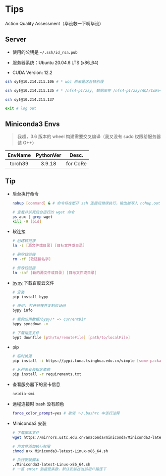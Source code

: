 # Tips
Action Quality Assessment（毕设救一下啊毕设）
  
## Server

- 使用的公钥是 `~/.ssh/id_rsa.pub`

- 服务器系统：Ubuntu 20.04.6 LTS (x86_64)

- CUDA Version: 12.2  

```bash
ssh syf@10.214.211.106 # * woc 原来是这台特别慢

ssh syf@10.214.211.135 # * /nfs4-p1/zzy, 数据库在 /nfs4-p1/zzy/AQA/CoRe-MTL

ssh syf@10.214.211.137

exit # log out
```

## Miniconda3 Envs

> 我超，3.6 版本的 wheel 构建需要交叉编译（我又没有 sudo 权限给服务器装 G++）

| EnvName | PythonVer | Desc. |
| :-----: | :-------: | ----- |
| torch39 | 3.9.18 | for CoRe |

## Tip

- 后台执行命令

    ```bash
    nohup [command] & # 命令将在断开 ssh 连接后继续执行，输出被写入 nohup.out

    # 查看并杀死后台运行的 wget 命令
    ps aux | grep wget
    kill -9 [pid]
    ```

- 软连接

    ```bash
    # 创建软链接
    ln -s [源文件或目录] [目标文件或目录]

    # 删除软链接
    rm -rf [软链接名字]

    # 修改软链接
    ln -snf [新的源文件或目录] [目标文件或目录]
    ```

- [bypy](https://github.com/houtianze/bypy) 下载百度云文件

    ```bash
    # 安装
    pip install bypy

    # 使用: 打开链接并复制验证码
    bypy info

    # 我的应用数据/bypy/* => currentDir
    bypy syncdown -v

    # 下载指定文件
    bypt downfile [pth/to/remoteFile] [path/to/localFile]
    ```


- pip 

    ```bash
    # 临时换源
    pip install -i https://pypi.tuna.tsinghua.edu.cn/simple [some-package]

    # 从列表安装指定依赖
    pip install -r requirements.txt
    ```

- 查看服务器下的显卡信息

    ```bash
    nvidia-smi
    ```

- 远程连接时 bash 没有颜色

    ```bash
    force_color_prompt=yes # 取消 ～/.bashrc 中该行注释
    ```

- Miniconda3 安装

    ```bash
    # 下载脚本文件
    wget https://mirrors.ustc.edu.cn/anaconda/miniconda/Miniconda3-latest-Linux-x86_64.sh

    # 为文件添加执行权限
    chmod u+x Miniconda3-latest-Linux-x86_64.sh

    # 执行安装脚本
    ./Miniconda3-latest-Linux-x86_64.sh
    # 一直 enter 到接受条款，默认安装在当前用户路径下
    ```